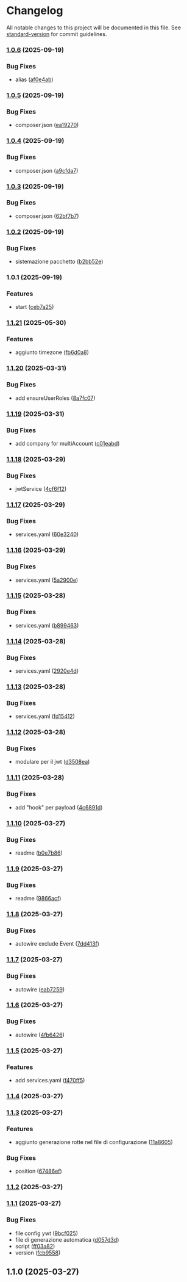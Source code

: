 # Changelog

All notable changes to this project will be documented in this file. See [standard-version](https://github.com/conventional-changelog/standard-version) for commit guidelines.

### [1.0.6](https://github.com/K3Progetti/software-version-bundle/compare/v1.0.5...v1.0.6) (2025-09-19)


### Bug Fixes

* alias ([af0e4ab](https://github.com/K3Progetti/software-version-bundle/commit/af0e4ab217dd8d570f963065610c1103080d5d20))

### [1.0.5](https://github.com/K3Progetti/software-version-bundle/compare/v1.0.4...v1.0.5) (2025-09-19)


### Bug Fixes

* composer.json ([ea19270](https://github.com/K3Progetti/software-version-bundle/commit/ea19270c1b3689b675715b32638d081ee94389be))

### [1.0.4](https://github.com/K3Progetti/software-version-bundle/compare/v1.0.3...v1.0.4) (2025-09-19)


### Bug Fixes

* composer.json ([a9cfda7](https://github.com/K3Progetti/software-version-bundle/commit/a9cfda7107f23356b9fceeea88924d72b7ff9556))

### [1.0.3](https://github.com/K3Progetti/software-version-bundle/compare/v1.0.2...v1.0.3) (2025-09-19)


### Bug Fixes

* composer.json ([62bf7b7](https://github.com/K3Progetti/software-version-bundle/commit/62bf7b7745ee39758cc8fcccdb2ebf0db20b52c0))

### [1.0.2](https://github.com/K3Progetti/software-version-bundle/compare/v1.0.1...v1.0.2) (2025-09-19)


### Bug Fixes

* sistemazione pacchetto ([b2bb52e](https://github.com/K3Progetti/software-version-bundle/commit/b2bb52ed2800911944a9258382caffaf9c06fd9f))

### 1.0.1 (2025-09-19)


### Features

* start ([ceb7a25](https://github.com/K3Progetti/software-version-bundle/commit/ceb7a25f394a541d7ec867c45d6cb1afc8866aff))

### [1.1.21](https://github.com/K3Progetti/jwt-bundle/compare/v1.1.20...v1.1.21) (2025-05-30)


### Features

* aggiunto timezone ([fb6d0a8](https://github.com/K3Progetti/jwt-bundle/commit/fb6d0a8b7e91b9541f65bb65c2cc024f5f41fe82))

### [1.1.20](https://github.com/K3Progetti/jwt-bundle/compare/v1.1.19...v1.1.20) (2025-03-31)


### Bug Fixes

* add ensureUserRoles ([8a7fc07](https://github.com/K3Progetti/jwt-bundle/commit/8a7fc0720e038259a0837c4773ebb6016a0e89f0))

### [1.1.19](https://github.com/K3Progetti/jwt-bundle/compare/v1.1.18...v1.1.19) (2025-03-31)


### Bug Fixes

* add company for multiAccount ([c01eabd](https://github.com/K3Progetti/jwt-bundle/commit/c01eabd0f0e5e4b1c08906ee5388a3198a83ace0))

### [1.1.18](https://github.com/K3Progetti/jwt-bundle/compare/v1.1.17...v1.1.18) (2025-03-29)


### Bug Fixes

* jwtService ([4cf6f12](https://github.com/K3Progetti/jwt-bundle/commit/4cf6f122486b3a38d1f7f1e792b3488f2d644c78))

### [1.1.17](https://github.com/K3Progetti/jwt-bundle/compare/v1.1.16...v1.1.17) (2025-03-29)


### Bug Fixes

* services.yaml ([60e3240](https://github.com/K3Progetti/jwt-bundle/commit/60e324030460c19a22a32355848986b203d87906))

### [1.1.16](https://github.com/K3Progetti/jwt-bundle/compare/v1.1.15...v1.1.16) (2025-03-29)


### Bug Fixes

* services.yaml ([5a2900e](https://github.com/K3Progetti/jwt-bundle/commit/5a2900e3619c4caea6dcd98514f5c0263866b6ee))

### [1.1.15](https://github.com/K3Progetti/jwt-bundle/compare/v1.1.14...v1.1.15) (2025-03-28)


### Bug Fixes

* services.yaml ([b899463](https://github.com/K3Progetti/jwt-bundle/commit/b89946382f45919f3c0e04f5f2f320b5440183fb))

### [1.1.14](https://github.com/K3Progetti/jwt-bundle/compare/v1.1.13...v1.1.14) (2025-03-28)


### Bug Fixes

* services.yaml ([2920e4d](https://github.com/K3Progetti/jwt-bundle/commit/2920e4dee67a6960d4217bd941040f99f3754605))

### [1.1.13](https://github.com/K3Progetti/jwt-bundle/compare/v1.1.12...v1.1.13) (2025-03-28)


### Bug Fixes

* services.yaml ([fd15412](https://github.com/K3Progetti/jwt-bundle/commit/fd1541248ee453df74702d86523717ef99412b9b))

### [1.1.12](https://github.com/K3Progetti/jwt-bundle/compare/v1.1.11...v1.1.12) (2025-03-28)


### Bug Fixes

* modulare per il jwt ([d3508ea](https://github.com/K3Progetti/jwt-bundle/commit/d3508ea8d5d0b5d30c12a5ac23e6fcfcb880f282))

### [1.1.11](https://github.com/K3Progetti/jwt-bundle/compare/v1.1.10...v1.1.11) (2025-03-28)


### Bug Fixes

* add "hook" per payload ([4c6891d](https://github.com/K3Progetti/jwt-bundle/commit/4c6891d65032f5f2e62fe83b69ece0c8bb28fe73))

### [1.1.10](https://github.com/K3Progetti/jwt-bundle/compare/v1.1.9...v1.1.10) (2025-03-27)


### Bug Fixes

* readme ([b0e7b86](https://github.com/K3Progetti/jwt-bundle/commit/b0e7b8624b53b4a6d60e701df61c25eda44e56fe))

### [1.1.9](https://github.com/K3Progetti/jwt-bundle/compare/v1.1.8...v1.1.9) (2025-03-27)


### Bug Fixes

* readme ([9866acf](https://github.com/K3Progetti/jwt-bundle/commit/9866acff89b1692d953154cba525baa6d4d9deb8))

### [1.1.8](https://github.com/K3Progetti/jwt-bundle/compare/v1.1.7...v1.1.8) (2025-03-27)


### Bug Fixes

* autowire exclude Event ([7dd413f](https://github.com/K3Progetti/jwt-bundle/commit/7dd413ff0b38febf3568ecb29e3268e6f3a7f150))

### [1.1.7](https://github.com/K3Progetti/jwt-bundle/compare/v1.1.6...v1.1.7) (2025-03-27)


### Bug Fixes

* autowire ([eab7259](https://github.com/K3Progetti/jwt-bundle/commit/eab725965e0a499f9424ab91ff4837879bd2b2c4))

### [1.1.6](https://github.com/K3Progetti/jwt-bundle/compare/v1.1.5...v1.1.6) (2025-03-27)


### Bug Fixes

* autowire ([4fb6426](https://github.com/K3Progetti/jwt-bundle/commit/4fb642614691cbe8058cadc4c4140860faaf2767))

### [1.1.5](https://github.com/K3Progetti/jwt-bundle/compare/v1.1.4...v1.1.5) (2025-03-27)


### Features

* add services.yaml ([f470ff5](https://github.com/K3Progetti/jwt-bundle/commit/f470ff585a58b42962755c11bf20453b563c6e76))

### [1.1.4](https://github.com/K3Progetti/jwt-bundle/compare/v1.1.3...v1.1.4) (2025-03-27)

### [1.1.3](https://github.com/K3Progetti/jwt-bundle/compare/v1.1.2...v1.1.3) (2025-03-27)


### Features

* aggiunto generazione rotte nel file di configurazione ([11a8605](https://github.com/K3Progetti/jwt-bundle/commit/11a8605df6184258ac60f888c24291a47d29b580))


### Bug Fixes

* position ([67486ef](https://github.com/K3Progetti/jwt-bundle/commit/67486ef8c7692254892be3cb4eb0f4b9d240ec8d))

### [1.1.2](https://github.com/K3Progetti/jwt-bundle/compare/v1.1.1...v1.1.2) (2025-03-27)

### [1.1.1](https://github.com/K3Progetti/jwt-bundle/compare/v1.1.0...v1.1.1) (2025-03-27)


### Bug Fixes

* file config ywt ([9bcf025](https://github.com/K3Progetti/jwt-bundle/commit/9bcf025bdcda261712ae5a6b5ed7b4d0c779eb5f))
* file di generazione automatica ([d057d3d](https://github.com/K3Progetti/jwt-bundle/commit/d057d3d1d28b0470ead0e79403befb8ee2d142d3))
* script ([ff03a82](https://github.com/K3Progetti/jwt-bundle/commit/ff03a82d4ae084325696252dc94e58c2226b3b03))
* version ([fcb9558](https://github.com/K3Progetti/jwt-bundle/commit/fcb9558e8b002f6e613fe5428fcbe24e1dc55840))

## 1.1.0 (2025-03-27)

